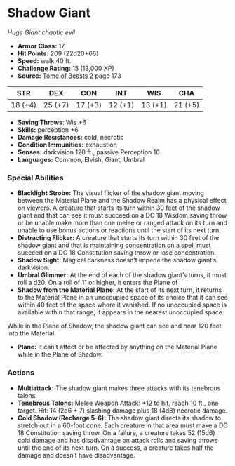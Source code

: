 # Shadow Giant

*Huge* *Giant* *chaotic evil*

- **Armor Class:** 17
- **Hit Points:** 209 (22d20+66)
- **Speed:** walk 40 ft.
- **Challenge Rating:** 15 (13,000 XP)
- **Source:** [Tome of Beasts 2](https://koboldpress.com/kpstore/product/tome-of-beasts-2-for-5th-edition) page 173

| STR | DEX | CON | INT | WIS | CHA |
| --- | --- | --- | --- | --- | --- |
| 18 (+4) | 25 (+7) | 17 (+3) | 12 (+1) | 13 (+1) | 21 (+5) |

- **Saving Throws**: Wis +6
- **Skills:** perception +6
- **Damage Resistances:** cold, necrotic
- **Condition Immunities:** exhaustion
- **Senses:** darkvision 120 ft., passive Perception 16
- **Languages:** Common, Elvish, Giant, Umbral

### Special Abilities

- **Blacklight Strobe:** The visual flicker of the shadow giant moving between the Material Plane and the Shadow Realm has a physical effect on viewers. A creature that starts its turn within 30 feet of the shadow giant and that can see it must succeed on a DC 18 Wisdom saving throw or be unable make more than one melee or ranged attack on its turn and unable to use bonus actions or reactions until the start of its next turn.
- **Distracting Flicker:** A creature that starts its turn within 30 feet of the shadow giant and that is maintaining concentration on a spell must succeed on a DC 18 Constitution saving throw or lose concentration.
- **Shadow Sight:** Magical darkness doesn’t impede the shadow giant’s darkvision.
- **Umbral Glimmer:** At the end of each of the shadow giant’s turns, it must roll a d20. On a roll of 11 or higher, it enters the Plane of
- **Shadow from the Material Plane:** At the start of its next turn, it returns to the Material Plane in an unoccupied space of its choice that it can see within 40 feet of the space where it vanished. If no unoccupied space is available within that range, it appears in the nearest unoccupied space.

While in the Plane of Shadow, the shadow giant can see and hear 120 feet into the Material
- **Plane:** It can’t affect or be affected by anything on the Material Plane while in the Plane of Shadow.

### Actions

- **Multiattack:** The shadow giant makes three attacks with its tenebrous talons.
- **Tenebrous Talons:** Melee Weapon Attack: +12 to hit, reach 10 ft., one target. Hit: 14 (2d6 + 7) slashing damage plus 18 (4d8) necrotic damage.
- **Cold Shadow (Recharge 5-6):** The shadow giant directs its shadow to stretch out in a 60-foot cone. Each creature in that area must make a DC 18 Constitution saving throw. On a failure, a creature takes 52 (15d6) cold damage and has disadvantage on attack rolls and saving throws until the end of its next turn. On a success, a creature takes half the damage and doesn’t have disadvantage.


